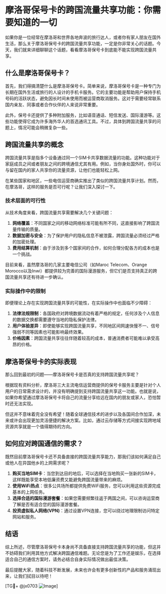 # 摩洛哥保号卡的跨国流量共享功能：你需要知道的一切

如果你是一位经常在摩洛哥和世界各地奔波的旅行达人，或者你有家人朋友在国外生活，那么关于摩洛哥保号卡的跨国流量共享功能，一定是你非常关心的话题。今天，我们就来详细聊聊这个话题，看看摩洛哥保号卡到底能不能实现跨国流量共享。

## 什么是摩洛哥保号卡？

首先，我们得搞清楚什么是摩洛哥保号卡。简单来说，摩洛哥保号卡是一种专门为长期在国外生活或旅行的人设计的手机卡服务。它的主要功能是帮助用户保持手机号码的活跃状态，避免因长时间未使用而被运营商取消服务。这对于需要经常联系国内亲友、同事或者合作伙伴的人来说非常重要。

此外，保号卡还提供了多种附加服务，比如语音通话、短信发送、国际漫游等。这些功能使得它成为许多海外华人的首选通讯工具。不过，具体到跨国流量共享的问题上，情况可能会稍微复杂一些。

## 跨国流量共享的概念

跨国流量共享是指多个设备通过同一个SIM卡共享数据流量的功能。这种功能对于家庭成员之间或者朋友之间的跨境通信尤其有用。例如，当你身处国外时，你可以与留在国内的家人共享你的流量资源，让他们也能轻松上网。

在某些国家和地区，一些电信运营商确实推出了类似的跨国流量共享计划。然而，在摩洛哥，这样的服务是否可行呢？让我们深入探讨一下。

### 技术层面的可行性

从技术角度来看，跨国流量共享需要解决几个关键问题：

1. **网络覆盖**：不同国家之间的移动网络标准可能有所不同，这直接影响了跨国流量传输的质量。
2. **数据加密与安全**：为了保护用户的隐私信息不被泄露，跨国流量必须经过严格的加密处理。
3. **费用结算机制**：由于涉及到多个国家间的合作，如何合理分配各方的成本也是一个挑战。

目前来看，虽然摩洛哥的几家主要电信公司（如Maroc Telecom、Orange Morocco以及Inwi）都提供较为完善的国际漫游服务，但它们是否支持真正的跨国流量共享还有待进一步确认。

### 实际操作中的限制

即便理论上存在实现跨国流量共享的可能性，在实际操作中也面临不少障碍：

1. **法律法规限制**：各国政府对跨境数据流动有着严格的规定，任何涉及个人信息的数据交换都需要遵守当地的隐私保护法律。
2. **用户体验差异**：即使能够实现跨国流量共享，不同地区间网速快慢不一、信号强弱不同等因素也可能影响最终效果。
3. **价格因素**：跨国流量共享往往伴随着较高的成本，普通消费者可能难以承受高昂的价格。

## 摩洛哥保号卡的实际表现

那么回到最初的问题——摩洛哥保号卡是否真的支持跨国流量共享呢？

根据现有资料分析，摩洛哥三大主流电信运营商提供的保号卡服务主要是针对个人用户的日常需求设计的，并没有明确提到支持跨国流量共享这一功能。也就是说，如果你希望通过摩洛哥保号卡将自己的流量分享给远在国内的朋友或家人，恐怕暂时还无法实现。

但这并不意味着完全没有希望！随着全球通信技术的进步以及各国间合作加深，未来或许会出现更加灵活便捷的解决方案。比如，通过云存储等方式间接实现跨地域资源共享就是一个值得期待的方向。

## 如何应对跨国通信的需求？

既然目前摩洛哥保号卡还不具备直接的跨国流量共享能力，那我们该如何满足自己或他人在异国他乡的上网需求呢？

1. **购买当地SIM卡**：当您到达目的地后，可以选择在当地购买一张新的SIM卡，这样既能享受本地低廉资费又能避免跨国流量带来的麻烦。
2. **使用WiFi热点**：很多公共场所都提供免费WiFi服务，您可以利用这些资源完成基本的上网任务。
3. **选择合适的国际漫游套餐**：如果您需要频繁往返于两国之间，可以咨询运营商了解是否有适合您的国际漫游套餐。
4. **投资虚拟私人网络(VPN)**：通过设置VPN连接，您可以绕过地理限制访问特定网站和服务。

## 结语

综上所述，尽管摩洛哥保号卡本身尚不具备直接支持跨国流量共享的功能，但这并不妨碍我们利用其他方式解决跨国通信难题。无论您是为了工作还是娱乐，在选择适合自己的通信方案时，请务必结合自身实际情况做出最佳决策。

最后提醒大家，随着科技不断发展，未来也许会有更多创新性的产品和服务涌现出来，让我们拭目以待吧！

[TG💪+ @jx0703 ![Image](https://github.com/user-attachments/assets/dbca1d08-cadb-493c-b0ec-ad6f7a83f270)]